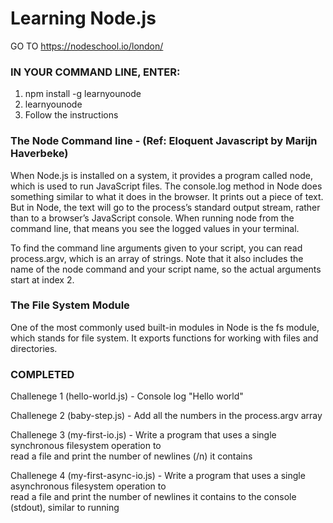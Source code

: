 # Learning Node.js

GO TO https://nodeschool.io/london/

### IN YOUR COMMAND LINE, ENTER:
1. npm install -g learnyounode
2. learnyounode 
3. Follow the instructions

### The Node Command line - (Ref: Eloquent Javascript by Marijn Haverbeke)
When Node.js is installed on a system, it provides a program called node, which is used to run JavaScript files. The console.log method in Node does something similar to what it does in the browser. It prints out a piece of text. But in Node, the text will go to the process’s standard output stream, rather than to a browser’s JavaScript console. When running node from the command line, that means you see the logged values in your terminal.

To find the command line arguments given to your script, you can read process.argv, which is an array of strings. Note that it also includes the name of the node command and your script name, so the actual arguments start at index 2.

### The File System Module
One of the most commonly used built-in modules in Node is the fs module, which stands for file system. It exports functions for working with files and directories.

### COMPLETED
Challenege 1 (hello-world.js) - Console log "Hello world"

Challenege 2 (baby-step.js) - Add all the numbers in the process.argv array

Challenege 3 (my-first-io.js) - Write a program that uses a single synchronous filesystem operation to  
  read a file and print the number of newlines (/n) it contains

Challenege 4 (my-first-async-io.js) - Write a program that uses a single asynchronous filesystem operation to  
  read a file and print the number of newlines it contains to the console  
  (stdout), similar to running